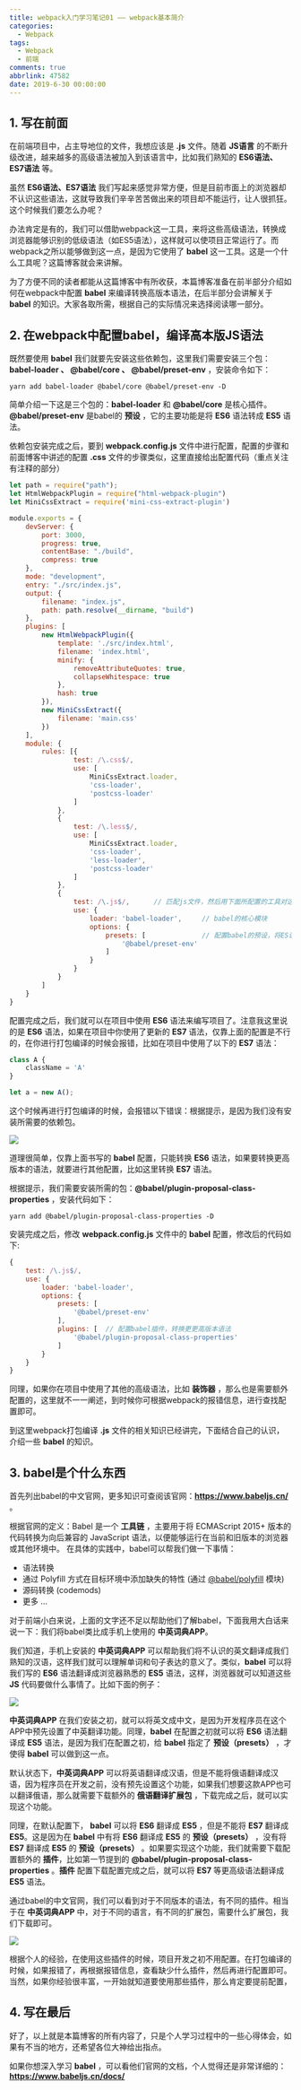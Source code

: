 ```yaml
---
title: webpack入门学习笔记01 —— webpack基本简介
categories:
  - Webpack
tags:
  - Webpack
  - 前端
comments: true
abbrlink: 47582
date: 2019-6-30 00:00:00
---
```


## 1. 写在前面

在前端项目中，占主导地位的文件，我想应该是 **.js** 文件。随着 **JS语言** 的不断升级改进，越来越多的高级语法被加入到该语言中，比如我们熟知的 **ES6语法、ES7语法** 等。

虽然  **ES6语法、ES7语法** 我们写起来感觉非常方便，但是目前市面上的浏览器却不认识这些语法，这就导致我们辛辛苦苦做出来的项目却不能运行，让人很抓狂。这个时候我们要怎么办呢？

办法肯定是有的，我们可以借助webpack这一工具，来将这些高级语法，转换成浏览器能够识别的低级语法（如ES5语法），这样就可以使项目正常运行了。而webpack之所以能够做到这一点，是因为它使用了 **babel** 这一工具。这是一个什么工具呢？这篇博客就会来讲解。

为了方便不同的读者都能从这篇博客中有所收获，本篇博客准备在前半部分介绍如何在webpack中配置 **babel** 来编译转换高版本语法，在后半部分会讲解关于 **babel** 的知识。大家各取所需，根据自己的实际情况来选择阅读哪一部分。

## 2. 在webpack中配置babel，编译高本版JS语法

既然要使用 **babel** 我们就要先安装这些依赖包，这里我们需要安装三个包：**babel-loader 、 @babel/core 、 @babel/preset-env** ，安装命令如下：

```shell
yarn add babel-loader @babel/core @babel/preset-env -D
```

简单介绍一下这是三个包的：**babel-loader** 和 **@babel/core** 是核心插件。**@babel/preset-env** 是babel的 **预设** ，它的主要功能是将 **ES6** 语法转成 **ES5** 语法。

依赖包安装完成之后，要到 **webpack.config.js** 文件中进行配置，配置的步骤和前面博客中讲述的配置 **.css** 文件的步骤类似，这里直接给出配置代码（重点关注有注释的部分）

```js
let path = require("path");
let HtmlWebpackPlugin = require("html-webpack-plugin")
let MiniCssExtract = require('mini-css-extract-plugin')

module.exports = {
    devServer: {
        port: 3000,  
        progress: true,  
        contentBase: "./build",  
        compress: true  
    },
    mode: "development",  
    entry: "./src/index.js",  
    output: {  
        filename: "index.js",  
        path: path.resolve(__dirname, "build")  
    },
    plugins: [
        new HtmlWebpackPlugin({
            template: './src/index.html',
            filename: 'index.html',
            minify: {
                removeAttributeQuotes: true,
                collapseWhitespace: true
            },
            hash: true
        }),
        new MiniCssExtract({
            filename: 'main.css'
        })
    ],
    module: {
        rules: [{
                test: /\.css$/,
                use: [
                    MiniCssExtract.loader,
                    'css-loader',
                    'postcss-loader'
                ]
            },
            {
                test: /\.less$/,
                use: [
                    MiniCssExtract.loader,
                    'css-loader',
                    'less-loader',
                    'postcss-loader'
                ]
            },
            {
                test: /\.js$/,      // 匹配js文件，然后用下面所配置的工具对这些文件进行编译处理
                use: {
                    loader: 'babel-loader',     // babel的核心模块
                    options: {
                        presets: [              // 配置babel的预设，将ES语法转成ES5语法
                            '@babel/preset-env'
                        ]
                    }
                }
            }
        ]
    }
}
```

配置完成之后，我们就可以在项目中使用 **ES6** 语法来编写项目了。注意我这里说的是 **ES6** 语法，如果在项目中你使用了更新的 **ES7** 语法，仅靠上面的配置是不行的，在你进行打包编译的时候会报错，比如在项目中使用了以下的 **ES7** 语法：

```js
class A {
    className = 'A' 
}

let a = new A();
```

这个时候再进行打包编译的时候，会报错以下错误：根据提示，是因为我们没有安装所需要的依赖包。

![](http://q1d2135zd.bkt.clouddn.com//webpack-06-01.png)


道理很简单，仅靠上面书写的 **babel** 配置，只能转换 **ES6** 语法，如果要转换更高版本的语法，就要进行其他配置，比如这里转换 **ES7** 语法。

根据提示，我们需要安装所需的包：**@babel/plugin-proposal-class-properties** ，安装代码如下：

```shell
yarn add @babel/plugin-proposal-class-properties -D
```

安装完成之后，修改 **webpack.config.js** 文件中的 **babel** 配置，修改后的代码如下:

```js
{
    test: /\.js$/,
    use: {
        loader: 'babel-loader',
        options: {
            presets: [
                '@babel/preset-env'
            ],
            plugins: [	// 配置babel插件，转换更更高版本语法
                '@babel/plugin-proposal-class-properties'
            ]
        }
    }
}
```

同理，如果你在项目中使用了其他的高级语法，比如 **装饰器** ，那么也是需要额外配置的，这里就不一一阐述，到时候你可根据webpack的报错信息，进行查找配置即可。

到这里webpack打包编译 **.js** 文件的相关知识已经讲完，下面结合自己的认识，介绍一些 **babel** 的知识。

## 3. babel是个什么东西

首先列出babel的中文官网，更多知识可查阅该官网：**<https://www.babeljs.cn/>**  。

根据官网的定义：Babel 是一个 **工具链** ，主要用于将 ECMAScript 2015+ 版本的代码转换为向后兼容的 JavaScript 语法，以便能够运行在当前和旧版本的浏览器或其他环境中。 在具体的实践中，babel可以帮我们做一下事情：

- 语法转换
- 通过 Polyfill 方式在目标环境中添加缺失的特性 (通过 [@babel/polyfill](https://www.babeljs.cn/docs/babel-polyfill) 模块)
- 源码转换 (codemods)
- 更多 ...

对于前端小白来说，上面的文字还不足以帮助他们了解babel，下面我用大白话来说一下：我们将babel类比成手机上使用的 **中英词典APP**。

我们知道，手机上安装的 **中英词典APP** 可以帮助我们将不认识的英文翻译成我们熟知的汉语，这样我们就可以理解单词和句子表达的意义了。类似，**babel** 可以将我们写的 **ES6** 语法翻译成浏览器熟悉的 **ES5** 语法，这样，浏览器就可以知道这些 **JS** 代码要做什么事情了。比如下面的例子：

![](http://q1d2135zd.bkt.clouddn.com//webpack-06-02.png)


**中英词典APP** 在我们安装之初，就可以将英文成中文，是因为开发程序员在这个APP中预先设置了中英翻译功能。同理，**babel** 在配置之初就可以将 **ES6** 语法翻译成 **ES5** 语法，是因为我们在配置之初，给 **babel** 指定了 **预设（presets）** ，才使得 **babel** 可以做到这一点。

默认状态下，**中英词典APP** 可以将英语翻译成汉语，但是不能将俄语翻译成汉语，因为程序员在开发之前，没有预先设置这个功能，如果我们想要这款APP也可以翻译俄语，那么就需要下载额外的 **俄语翻译扩展包** ，下载完成之后，就可以实现这个功能。

同理，在默认配置下， **babel** 可以将 **ES6** 翻译成 **ES5** ，但是不能将 **ES7** 翻译成 **ES5**。这是因为在 **babel** 中有将 **ES6** 翻译成 **ES5** 的 **预设（presets）** ，没有将 **ES7** 翻译成 **ES5** 的 **预设（presets）** 。如果要实现这个功能，我们就需要下载配置额外的 **插件**，比如第一节提到的 **@babel/plugin-proposal-class-properties** 。**插件** 配置下载配置完成之后，就可以将 **ES7** 等更高级语法翻译成 **ES5** 语法。

通过babel的中文官网，我们可以看到对于不同版本的语法，有不同的插件。相当于在 **中英词典APP** 中，对于不同的语言，有不同的扩展包，需要什么扩展包，我们下载即可。

![](http://q1d2135zd.bkt.clouddn.com//webpack-06-03.png)


根据个人的经验，在使用这些插件的时候，项目开发之初不用配置。在打包编译的时候，如果报错了，再根据报错信息，查看缺少什么插件，然后再进行配置即可。当然，如果你经验很丰富，一开始就知道要使用那些插件，那么肯定要提前配置，

## 4. 写在最后 

好了，以上就是本篇博客的所有内容了，只是个人学习过程中的一些心得体会，如果有不当的地方，还希望各位大神给出指点。

如果你想深入学习 **babel** ，可以看他们官网的文档，个人觉得还是非常详细的：**<https://www.babeljs.cn/docs/>** 